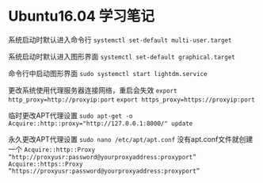 # Ubuntu16.04 学习笔记

系统启动时默认进入命令行
`systemctl set-default multi-user.target`

系统启动时默认进入图形界面
`systemctl set-default graphical.target`

命令行中启动图形界面
`sudo systemctl start lightdm.service`

更改系统使用代理服务器连接网络，重启会失效
`export http_proxy=http://proxyip:port`   `export https_proxy=https://proxyip:port` 

临时更改APT代理设置
`sudo apt-get -o Acquire::http::proxy="http://127.0.0.1:8000/" update`

永久更改APT代理设置
`sudo nano /etc/apt/apt.conf`  没有apt.conf文件就创建一个
`Acquire::http::Proxy “http://proxyusr:password@yourproxyaddress:proxyport”`
`Acquire::https::Proxy “https://proxyusr:password@yourproxyaddress:proxyport”`

